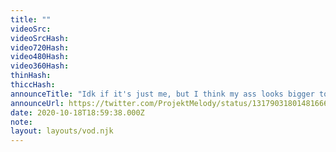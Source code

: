 ```yaml
---
title: ""
videoSrc: 
videoSrcHash: 
video720Hash: 
video480Hash: 
video360Hash: 
thinHash: 
thiccHash: 
announceTitle: "Idk if it's just me, but I think my ass looks bigger today (and don't you say otherwise)"
announceUrl: https://twitter.com/ProjektMelody/status/1317903180148166657
date: 2020-10-18T18:59:38.000Z
note: 
layout: layouts/vod.njk
---
```

